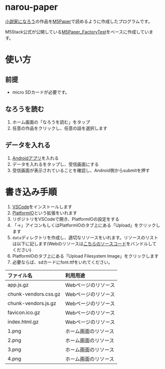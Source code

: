 # narou-paper
[小説家になろう](https://syosetu.com/)の作品を[M5Paper](https://m5stack.com/products/m5paper-esp32-development-kit-960x540-4-7-eink-display-235-ppi?variant=37595977908396)で読めるように作成したプログラムです。

M5Stack公式が公開している[M5Paper_FactoryTest](https://github.com/m5stack/M5Paper_FactoryTest)をベースに作成しています。

# 使い方
## 前提
* micro SDカードが必要です。

## なろうを読む
1. ホーム画面の「なろうを読む」をタップ
2. 任意の作品をクリックし、任意の話を選択します
## データを入れる
1. [Androidアプリ](https://github.com/narou-paper/flutter-app)を入れる
2. データを入れるをタップし、受信画面にする
3. 受信画面が表示されていることを確認し、Android側からsubmitを押す
# 書き込み手順
1. [VSCode](https://azure.microsoft.com/ja-jp/products/visual-studio-code/)をインストールします
2. [PlatformIO](https://platformio.org/)という拡張をいれます
3. リポジトリをVSCodeで開き、PlatformIOの設定をする
4. 「→」アイコンもしくはPlatformIOのタブ上にある「Upload」をクリックします
5. `data`ディレクトリを作成し、適切なリソースをいれます。リソースのリストは以下に記します(Webのリソースは[こちらのソースコード](https://github.com/narou-paper/M5Paper-Web)をバンドルしてください)
6. PlatformIOのタブ上にある「Upload Filesystem Image」をクリックします
7. 必要ならば、sdカードにfont.ttfをいれてください。

| ファイル名   | 利用用途           |
|:-----------|:-----------------|
| app.js.gz            | Webページのリソース |
| chunk-vendors.css.gz | Webページのリソース |
| chunk-vendors.js.gz  | Webページのリソース |
| favicon.ico.gz       | Webページのリソース |
| index.html.gz        | Webページのリソース |
| 1.png    | ホーム画面のリソース |
| 2.png    | ホーム画面のリソース |
| 3.png    | ホーム画面のリソース |
| 4.png    | ホーム画面のリソース |
